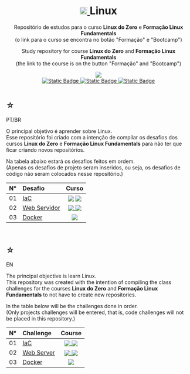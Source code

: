 <h1 align="center">
    <a href="https://pokemondb.net/pokedex/piplup">
        <img width="20" src="https://img.pokemondb.net/sprites/black-white/anim/normal/piplup.gif" alt="Piplup">
    </a>
    <span>Linux</span>
</h1>

<div align="center">
    <p> 
        Repositório de estudos para o curso <b>Linux do Zero</b> e <b>Formação Linux Fundamentals</b> <br> (o link para o curso se encontra no botão "Formação" e "Bootcamp") 
    </p>
    <p> 
        Study repository for course <b>Linux do Zero</b> and <b>Formação Linux Fundamentals</b> <br> (the link to the course is on the button "Formação" and "Bootcamp") 
    </p>
    <img src="https://img.shields.io/badge/linux-black?style=for-the-badge&logo=Linux&logoColor=white" />
    <br>
    <a href="https://www.dio.me/users/juhh1956">
        <img alt="Static Badge" src="https://img.shields.io/badge/my%20profile-red?style=for-the-badge&color=white">
    </a>
    <a href="https://web.dio.me/track/0f7d9150-7d42-416a-99d7-71006bb7f45b">
        <img alt="Static Badge" src="https://img.shields.io/badge/formação-red?style=for-the-badge&color=white">
    </a> 
    <a href="https://web.dio.me/track/b0ef54d5-5955-48f9-adf3-46e5544e854f?tab=path">
        <img alt="Static Badge" src="https://img.shields.io/badge/bootcamp-red?style=for-the-badge&color=white">
    </a> <br> <br>
    <b> </b> 
</div>

<div>
    <h2>☆</h2>
    <p>PT/BR</p>
    <p>
    O principal objetivo é aprender sobre Linux.<br>
    Esse repositório foi criado com a intenção de compilar os desafios dos cursos <b>Linux do Zero</b> e <b>Formação Linux Fundamentals</b> para não ter que ficar criando novos repositórios.</p>
    <p>Na tabela abaixo estará os desafios feitos em ordem. <br> (Apenas os desafios de projeto seram inseridos, ou seja, os desafios de código não seram colocados nesse repositório.) </p>
    <table>
        <thead>
            <tr align="left">
                <th>N°</th>
                <th>Desafio</th>
                <th>Curso</th>
            </tr>
        </thead>
    <tbody align="left">
        <tr>
            <td>01</td>
            <td>
                <a href="IaC.sh">IaC</a>
            </td>
            <td align="center">
                <a>
                    <img align="center" src="https://img.shields.io/badge/formação-red?style=for-the-badge&color=white">
                </a>
                <a>
                    <img align="center" src="https://img.shields.io/badge/bootcamp-red?style=for-the-badge&color=white">
                </a>
            </td>
        </tr>
        <tr>
            <td>02</td>
            <td>
                <a href="ServidorWeb.sh">Web Servidor</a>
            </td>
            <td align="center">
                <a href="">
                    <img align="center" src="https://img.shields.io/badge/formação-red?style=for-the-badge&color=white">
                </a>
                <a>
                    <img align="center" src="https://img.shields.io/badge/bootcamp-red?style=for-the-badge&color=white">
                </a>
            </td>
        </tr>
         <tr>
            <td>03</td>
            <td>
                <a href="docker.sh">Docker</a>
            </td>
            <td align="center">
                <a>
                    <img align="center" src="https://img.shields.io/badge/bootcamp-red?style=for-the-badge&color=white">
                </a>
            </td>
        </tr>
    </tbody>
    <tfoot></tfoot>
    </table>
</div>

   <br>

<div>
    <h2>☆</h2>
    <p>EN</p>
    <p>
    The principal objective is learn Linux.<br>
    This repository was created with the intention of compiling the class challenges for the courses <b>Linux do Zero</b> and <b>Formação Linux Fundamentals</b> to not have to create new repositories.</p>
    <p>In the table below will be the challenges done in order.<br> (Only projects challenges will be entered, that is, code challenges will not be placed in this repository.) </p>
    <table>
        <thead>
            <tr align="left">
                <th>N°</th>
                <th>Challenge</th>
                <th>Course</th>
            </tr>
        </thead>
    <tbody align="left">
        <tr>
            <td>01</td>
            <td>
                <a href="IaC.sh">IaC</a>
            </td>
            <td align="center">
                <a href="">
                    <img align="center" src="https://img.shields.io/badge/formação-red?style=for-the-badge&color=white">
                </a>
                <a>
                    <img align="center" src="https://img.shields.io/badge/bootcamp-red?style=for-the-badge&color=white">
                </a>
            </td>
        </tr>
        <tr>
            <td>02</td>
            <td>
                <a href="ServidorWeb.sh">Web Server</a>
            </td>
            <td align="center">
                <a href="">
                    <img align="center" src="https://img.shields.io/badge/formação-red?style=for-the-badge&color=white">
                </a>
                <a>
                    <img align="center" src="https://img.shields.io/badge/bootcamp-red?style=for-the-badge&color=white">
                </a>
            </td>
        </tr>
                 <tr>
            <td>03</td>
            <td>
                <a href="docker.sh">Docker</a>
            </td>
            <td align="center">
                <a>
                    <img align="center" src="https://img.shields.io/badge/bootcamp-red?style=for-the-badge&color=white">
                </a>
            </td>
        </tr>
    </tbody>
    <tfoot></tfoot>
    </table>
    
</div>
